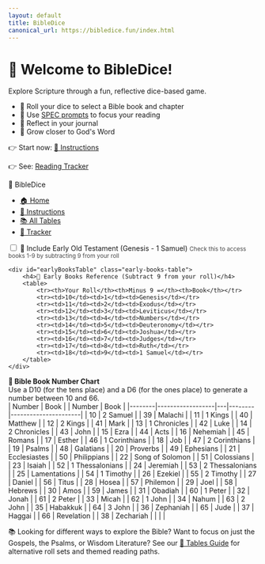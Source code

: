 ```yaml
---
layout: default
title: BibleDice
canonical_url: https://bibledice.fun/index.html
---
```


# 🎲 Welcome to BibleDice!

Explore Scripture through a fun, reflective dice-based game.

- 🎯 Roll your dice to select a Bible book and chapter
- 🧭 Use [SPEC prompts](instructions.md#spec-prompts) to focus your reading
- 📝 Reflect in your journal
- 🙏 Grow closer to God's Word

👉 Start now: [📄 Instructions](instructions.md)

👉 See: [Reading Tracker](text/reading-tracker.txt)

<!-- Enhanced Navigation -->
<nav class="bible-nav">
    <div class="nav-container">
        <div class="logo">🎲 BibleDice</div>
        <ul class="nav-menu">
            <li><a href="/">🏠 Home</a></li>
            <li><a href="/instructions/">📖 Instructions</a></li>
            <li><a href="/tables/">📚 All Tables</a></li>
            <li><a href="/text/reading-tracker.txt">📝 Tracker</a></li>
        </ul>
    </div>
</nav>

<!-- Early Books Toggle -->
<div class="bible-range-toggle">
    <label class="toggle-label">
        <input type="checkbox" id="earlyBooksToggle" class="toggle-checkbox">
        📖 Include Early Old Testament (Genesis - 1 Samuel)
        <small style="opacity: 0.8;">Check this to access books 1-9 by subtracting 9 from your roll</small>
    </label>
    
    <div id="earlyBooksTable" class="early-books-table">
        <h4>📜 Early Books Reference (Subtract 9 from your roll)</h4>
        <table>
            <tr><th>Your Roll</th><th>Minus 9 =</th><th>Book</th></tr>
            <tr><td>10</td><td>1</td><td>Genesis</td></tr>
            <tr><td>11</td><td>2</td><td>Exodus</td></tr>
            <tr><td>12</td><td>3</td><td>Leviticus</td></tr>
            <tr><td>13</td><td>4</td><td>Numbers</td></tr>
            <tr><td>14</td><td>5</td><td>Deuteronomy</td></tr>
            <tr><td>15</td><td>6</td><td>Joshua</td></tr>
            <tr><td>16</td><td>7</td><td>Judges</td></tr>
            <tr><td>17</td><td>8</td><td>Ruth</td></tr>
            <tr><td>18</td><td>9</td><td>1 Samuel</td></tr>
        </table>
    </div>
</div>

<script>
document.getElementById('earlyBooksToggle').addEventListener('change', function() {
    const table = document.getElementById('earlyBooksTable');
    if (this.checked) {
        table.classList.add('active');
    } else {
        table.classList.remove('active');
    }
});
</script>

<div class="dice-section">
    <div class="dice-instructions">
        <strong>🎲 Bible Book Number Chart</strong><br>
        Use a D10 (for the tens place) and a D6 (for the ones place) to generate a number between 10 and 66.
    </div>
    <div class="bible-table">
        | Number | Book             |   | Number | Book                 |
        |--------|------------------|---|--------|----------------------|
        | 10     | 2 Samuel         |   | 39     | Malachi              |
        | 11     | 1 Kings          |   | 40     | Matthew              |
        | 12     | 2 Kings          |   | 41     | Mark                 |
        | 13     | 1 Chronicles     |   | 42     | Luke                 |
        | 14     | 2 Chronicles     |   | 43     | John                 |
        | 15     | Ezra             |   | 44     | Acts                 |
        | 16     | Nehemiah         |   | 45     | Romans               |
        | 17     | Esther           |   | 46     | 1 Corinthians        |
        | 18     | Job              |   | 47     | 2 Corinthians        |
        | 19     | Psalms           |   | 48     | Galatians            |
        | 20     | Proverbs         |   | 49     | Ephesians            |
        | 21     | Ecclesiastes     |   | 50     | Philippians          |
        | 22     | Song of Solomon  |   | 51     | Colossians           |
        | 23     | Isaiah           |   | 52     | 1 Thessalonians      |
        | 24     | Jeremiah         |   | 53     | 2 Thessalonians      |
        | 25     | Lamentations     |   | 54     | 1 Timothy            |
        | 26     | Ezekiel          |   | 55     | 2 Timothy            |
        | 27     | Daniel           |   | 56     | Titus                |
        | 28     | Hosea            |   | 57     | Philemon             |
        | 29     | Joel             |   | 58     | Hebrews              |
        | 30     | Amos             |   | 59     | James                |
        | 31     | Obadiah          |   | 60     | 1 Peter              |
        | 32     | Jonah            |   | 61     | 2 Peter              |
        | 33     | Micah            |   | 62     | 1 John               |
        | 34     | Nahum            |   | 63     | 2 John               |
        | 35     | Habakkuk         |   | 64     | 3 John               |
        | 36     | Zephaniah        |   | 65     | Jude                 |
        | 37     | Haggai           |   | 66     | Revelation           |
        | 38     | Zechariah        |   |        |                      |
    </div>
</div>

📚 Looking for different ways to explore the Bible? Want to focus on just the Gospels, the Psalms, or Wisdom Literature?
See our [📄 Tables Guide](/tables.md) for alternative roll sets and themed reading paths.
